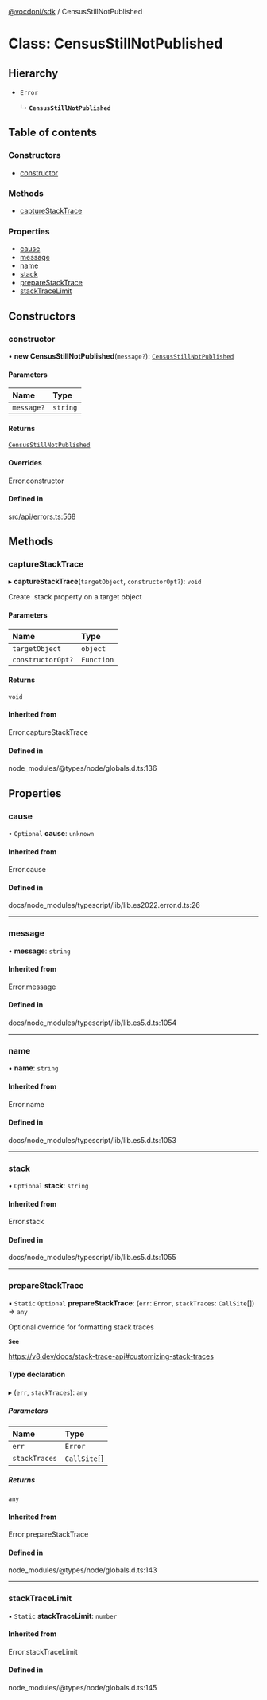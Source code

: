 [@vocdoni/sdk](/sdk) / CensusStillNotPublished

# Class: CensusStillNotPublished

## Hierarchy

- `Error`

  ↳ **`CensusStillNotPublished`**

## Table of contents

### Constructors

- [constructor](CensusStillNotPublished#constructor)

### Methods

- [captureStackTrace](CensusStillNotPublished#capturestacktrace)

### Properties

- [cause](CensusStillNotPublished#cause)
- [message](CensusStillNotPublished#message)
- [name](CensusStillNotPublished#name)
- [stack](CensusStillNotPublished#stack)
- [prepareStackTrace](CensusStillNotPublished#preparestacktrace)
- [stackTraceLimit](CensusStillNotPublished#stacktracelimit)

## Constructors

### constructor

• **new CensusStillNotPublished**(`message?`): [`CensusStillNotPublished`](CensusStillNotPublished)

#### Parameters

| Name | Type |
| :------ | :------ |
| `message?` | `string` |

#### Returns

[`CensusStillNotPublished`](CensusStillNotPublished)

#### Overrides

Error.constructor

#### Defined in

[src/api/errors.ts:568](https://github.com/vocdoni/vocdoni-sdk/blob/179c92b4cecfec787d968dc02b519f64ee15c5d3/src/api/errors.ts#L568)

## Methods

### captureStackTrace

▸ **captureStackTrace**(`targetObject`, `constructorOpt?`): `void`

Create .stack property on a target object

#### Parameters

| Name | Type |
| :------ | :------ |
| `targetObject` | `object` |
| `constructorOpt?` | `Function` |

#### Returns

`void`

#### Inherited from

Error.captureStackTrace

#### Defined in

node_modules/@types/node/globals.d.ts:136

## Properties

### cause

• `Optional` **cause**: `unknown`

#### Inherited from

Error.cause

#### Defined in

docs/node_modules/typescript/lib/lib.es2022.error.d.ts:26

___

### message

• **message**: `string`

#### Inherited from

Error.message

#### Defined in

docs/node_modules/typescript/lib/lib.es5.d.ts:1054

___

### name

• **name**: `string`

#### Inherited from

Error.name

#### Defined in

docs/node_modules/typescript/lib/lib.es5.d.ts:1053

___

### stack

• `Optional` **stack**: `string`

#### Inherited from

Error.stack

#### Defined in

docs/node_modules/typescript/lib/lib.es5.d.ts:1055

___

### prepareStackTrace

▪ `Static` `Optional` **prepareStackTrace**: (`err`: `Error`, `stackTraces`: `CallSite`[]) => `any`

Optional override for formatting stack traces

**`See`**

https://v8.dev/docs/stack-trace-api#customizing-stack-traces

#### Type declaration

▸ (`err`, `stackTraces`): `any`

##### Parameters

| Name | Type |
| :------ | :------ |
| `err` | `Error` |
| `stackTraces` | `CallSite`[] |

##### Returns

`any`

#### Inherited from

Error.prepareStackTrace

#### Defined in

node_modules/@types/node/globals.d.ts:143

___

### stackTraceLimit

▪ `Static` **stackTraceLimit**: `number`

#### Inherited from

Error.stackTraceLimit

#### Defined in

node_modules/@types/node/globals.d.ts:145
